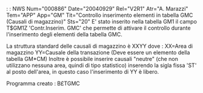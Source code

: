  :  : NWS Num="000886" Date="20040929" Rel="V2R1" Atr="A. Marazzi" Tem="APP" App="GM" Tit="Controllo inserimento elementi in tabella GMC (Causali di magazzino)" Sts="20"
E' stato inserito nella tabella GM1 il campo T$GM1Z 'Contr.Inserim. GMC' che permette di attivare il controllo durante l'inserimento degli elementi della tabella GMC.

La struttura standard delle causali di magazzino è XXYY dove : 
XX=Area di magazzino
YY=Causale della transazione (Deve essere un elemento della tabella GM\*CM) 
Inoltre è possibile inserire causali "neutre" (che non utilizzano nessuna area, quindi di tipo statistico) inserendo la sigla fissa 'ST' al posto dell'area, in questo caso l'inserimento di YY è
libero.

Programma creato :  B£TGMC
